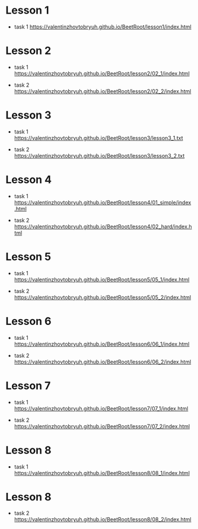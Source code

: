 # Lesson 1
* task 1
https://valentinzhovtobryuh.github.io/BeetRoot/lesson1/index.html

# Lesson 2
* task 1
https://valentinzhovtobryuh.github.io/BeetRoot/lesson2/02_1/index.html

* task 2
https://valentinzhovtobryuh.github.io/BeetRoot/lesson2/02_2/index.html

# Lesson 3
* task 1
https://valentinzhovtobryuh.github.io/BeetRoot/lesson3/lesson3_1.txt

* task 2
https://valentinzhovtobryuh.github.io/BeetRoot/lesson3/lesson3_2.txt

# Lesson 4
* task 1
https://valentinzhovtobryuh.github.io/BeetRoot/lesson4/01_simple/index.html

* task 2
https://valentinzhovtobryuh.github.io/BeetRoot/lesson4/02_hard/index.html

# Lesson 5
* task 1
https://valentinzhovtobryuh.github.io/BeetRoot/lesson5/05_1/index.html

* task 2
https://valentinzhovtobryuh.github.io/BeetRoot/lesson5/05_2/index.html

# Lesson 6
* task 1
https://valentinzhovtobryuh.github.io/BeetRoot/lesson6/06_1/index.html

* task 2
https://valentinzhovtobryuh.github.io/BeetRoot/lesson6/06_2/index.html

# Lesson 7
* task 1
https://valentinzhovtobryuh.github.io/BeetRoot/lesson7/07_1/index.html

* task 2
https://valentinzhovtobryuh.github.io/BeetRoot/lesson7/07_2/index.html

# Lesson 8
* task 1
https://valentinzhovtobryuh.github.io/BeetRoot/lesson8/08_1/index.html

# Lesson 8
* task 2
https://valentinzhovtobryuh.github.io/BeetRoot/lesson8/08_2/index.html








